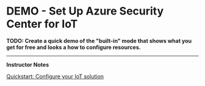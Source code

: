 # DEMO - Set Up Azure Security Center for IoT



**TODO: Create a quick demo of the "built-in" mode that shows what you get for free and looks a how to configure resources.**



---

**Instructor Notes**

[Quickstart: Configure your IoT solution](https://docs.microsoft.com/en-us/azure/asc-for-iot/quickstart-configure-your-solution)
